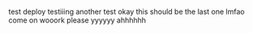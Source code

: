 test deploy
testiiing
another test
okay this should be the last one lmfao
come on wooork please
yyyyyy
ahhhhhh
